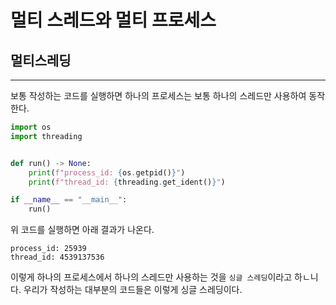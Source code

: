 # 멀티 스레드와 멀티 프로세스

## 멀티스레딩
---
보통 작성하는 코드를 실행하면 하나의 프로세스는 보통 하나의 스레드만 사용하여 동작한다. 

```python
import os
import threading


def run() -> None:
    print(f"process_id: {os.getpid()}")
    print(f"thread_id: {threading.get_ident()}")

if __name__ == "__main__":
    run()
```
위 코드를 실행하면 아래 결과가 나온다.

```
process_id: 25939
thread_id: 4539137536
```
이렇게 하나의 프로세스에서 하나의 스레드만 사용하는 것을 `싱글 스레딩`이라고 하ㄴ니다. 우리가 작성하는 대부분의 코드들은 이렇게 싱글 스레딩이다.  


